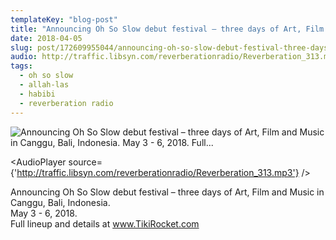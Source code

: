 ```yaml
---
templateKey: "blog-post"
title: "Announcing Oh So Slow debut festival – three days of Art, Film and Music in Canggu, Bali, Indonesia. May 3 - 6, 2018. Full..."
date: 2018-04-05
slug: post/172609955044/announcing-oh-so-slow-debut-festival-three-days
audio: http://traffic.libsyn.com/reverberationradio/Reverberation_313.mp3
tags:
  - oh so slow
  - allah-las
  - habibi
  - reverberation radio
---
```


![Announcing Oh So Slow debut festival – three days of Art, Film and Music in Canggu, Bali, Indonesia. May 3 - 6, 2018. Full...](../images/5e213a465616ac87352290d6b18ca266283c3f8d7813f5bb9028dbdb1a6a1040.jpg)

<AudioPlayer source={'http://traffic.libsyn.com/reverberationradio/Reverberation_313.mp3'} />

<p>Announcing Oh So Slow debut festival – three days of Art, Film and Music in Canggu, Bali, Indonesia. <br />May 3 - 6, 2018. <br />Full lineup and details at <a href="http://tikirocket.com/oh-so-slow">www.TikiRocket.com</a></p>
